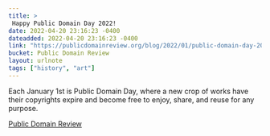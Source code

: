 ```yaml
---
title: > 
 Happy Public Domain Day 2022!
date: 2022-04-20 23:16:23 -0400
dateadded: 2022-04-20 23:16:23 -0400
link: "https://publicdomainreview.org/blog/2022/01/public-domain-day-2022"
bucket: Public Domain Review
layout: urlnote
tags: ["history", "art"]
--- 
```

Each January 1st is Public Domain Day, where a new crop of works have their copyrights expire and become free to enjoy, share, and reuse for any purpose.
 <!-- end excerpt --> 
<div class='bucket'><a class='internal-link' href='/buckets/public-domain-review'>Public Domain Review</a></div> 
